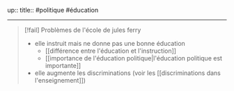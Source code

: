 up::
title::
#politique #éducation 

---


> [!fail] Problèmes de l'école de jules ferry
>  - elle instruit mais ne donne pas une bonne éducation
>      - [[différence entre l'éducation et l'instruction]]
>      - [[importance de l'éducation politique|l'éducation politique est importante]]
>  - elle augmente les discriminations (voir les [[discriminations dans l'enseignement]])



